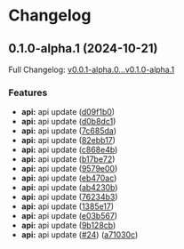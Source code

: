 # Changelog

## 0.1.0-alpha.1 (2024-10-21)

Full Changelog: [v0.0.1-alpha.0...v0.1.0-alpha.1](https://github.com/agentic-labs/lsproxy-python-sdk/compare/v0.0.1-alpha.0...v0.1.0-alpha.1)

### Features

* **api:** api update ([d09f1b0](https://github.com/agentic-labs/lsproxy-python-sdk/commit/d09f1b01430760323d195948b52b439b14b82e0a))
* **api:** api update ([d0b8dc1](https://github.com/agentic-labs/lsproxy-python-sdk/commit/d0b8dc1787059a7cb9d3be8eeb05efae0180ca19))
* **api:** api update ([7c685da](https://github.com/agentic-labs/lsproxy-python-sdk/commit/7c685dad22524817e58ac0e6116bb982f0dceef7))
* **api:** api update ([82ebb17](https://github.com/agentic-labs/lsproxy-python-sdk/commit/82ebb17e242f66cb145e542afa6f11697e25de74))
* **api:** api update ([c868e4b](https://github.com/agentic-labs/lsproxy-python-sdk/commit/c868e4b97eba1e66d6ae9553f9de254c3ddf4b1f))
* **api:** api update ([b17be72](https://github.com/agentic-labs/lsproxy-python-sdk/commit/b17be72f14d74634b8a23361a6618254363146df))
* **api:** api update ([9579e00](https://github.com/agentic-labs/lsproxy-python-sdk/commit/9579e00b88859df8e94e51fc92b2da520b5d0bd1))
* **api:** api update ([eb470ac](https://github.com/agentic-labs/lsproxy-python-sdk/commit/eb470aca346888239a317927057d5fa32b398b40))
* **api:** api update ([ab4230b](https://github.com/agentic-labs/lsproxy-python-sdk/commit/ab4230bc5814ab1110931d36ad6b3597c46623dc))
* **api:** api update ([76234b3](https://github.com/agentic-labs/lsproxy-python-sdk/commit/76234b338480e9ae34c7a3a2c6c7482d308dd759))
* **api:** api update ([1385e17](https://github.com/agentic-labs/lsproxy-python-sdk/commit/1385e17eb4513fee2c22eacfcae4f0a02f4df513))
* **api:** api update ([e03b567](https://github.com/agentic-labs/lsproxy-python-sdk/commit/e03b56720758954a3f1187358c7bd16f64d5e36e))
* **api:** api update ([9b128cb](https://github.com/agentic-labs/lsproxy-python-sdk/commit/9b128cb445340404d1513aa585c6b218495ade47))
* **api:** api update ([#24](https://github.com/agentic-labs/lsproxy-python-sdk/issues/24)) ([a71030c](https://github.com/agentic-labs/lsproxy-python-sdk/commit/a71030cf8fe52f8a5bd1c40e959fbdf405a005aa))
